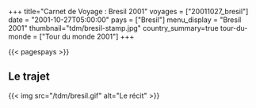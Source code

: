 +++
title="Carnet de Voyage : Bresil 2001"
voyages = ["20011027_bresil"]
date = "2001-10-27T05:00:00"
pays = ["Bresil"]
menu_display = "Bresil 2001"
thumbnail="tdm/bresil-stamp.jpg"
country_summary=true
tour-du-monde = ["Tour du monde 2001"]
+++

{{< pagespays >}}
## Le trajet
{{< img src="/tdm/bresil.gif" alt="Le récit" >}}